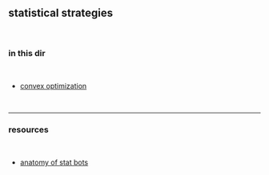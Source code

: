 ## statistical strategies

<br>

### in this dir

<br>

* [convex optimization](convex_optimization)



<br>

---

### resources

<br>

* [anatomy of stat bots](https://github.com/go-outside-labs/mev-toolkit/blob/main/MEV_searchers/bots/stat-arbers.md)
